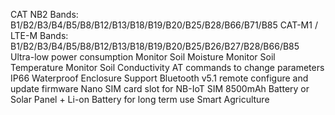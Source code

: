 CAT NB2 Bands: B1/B2/B3/B4/B5/B8/B12/B13/B18/B19/B20/B25/B28/B66/B71/B85
CAT-M1 / LTE-M Bands: B1/B2/B3/B4/B5/B8/B12/B13/B18/B19/B20/B25/B26/B27/B28/B66/B85
Ultra-low power consumption
Monitor Soil Moisture
Monitor Soil Temperature
Monitor Soil Conductivity
AT commands to change parameters
IP66 Waterproof Enclosure
Support Bluetooth v5.1 remote configure and update firmware
Nano SIM card slot for NB-IoT SIM
8500mAh Battery or Solar Panel + Li-on Battery for long term use
Smart Agriculture

